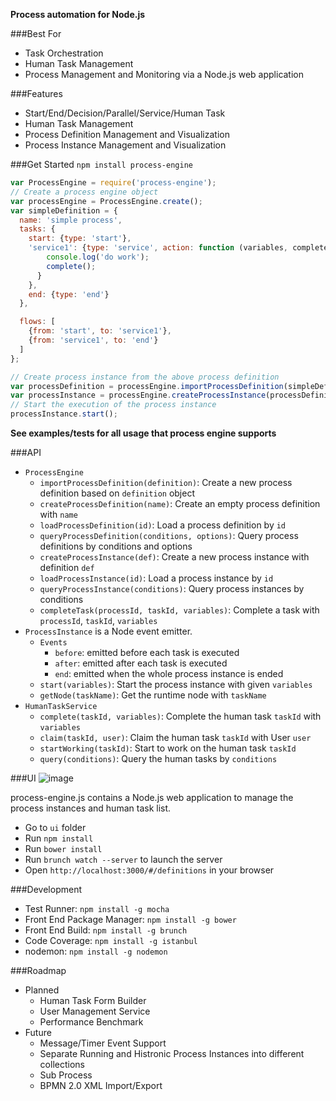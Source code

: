 __Process automation for Node.js__


###Best For
* Task Orchestration
* Human Task Management
* Process Management and Monitoring via a Node.js web application

###Features
* Start/End/Decision/Parallel/Service/Human Task
* Human Task Management
* Process Definition Management and Visualization
* Process Instance Management and Visualization

###Get Started
`npm install process-engine`

```js
var ProcessEngine = require('process-engine');
// Create a process engine object
var processEngine = ProcessEngine.create();
var simpleDefinition = {
  name: 'simple process',
  tasks: {
    start: {type: 'start'},
    'service1': {type: 'service', action: function (variables, complete) {
        console.log('do work');
        complete();
      }
    },
    end: {type: 'end'}
  },

  flows: [
    {from: 'start', to: 'service1'},
    {from: 'service1', to: 'end'}
  ]
};

// Create process instance from the above process definition
var processDefinition = processEngine.importProcessDefinition(simpleDefinition);
var processInstance = processEngine.createProcessInstance(processDefinition);
// Start the execution of the process instance
processInstance.start();
```

__See examples/tests for all usage that process engine supports__

###API
* `ProcessEngine`
  * `importProcessDefinition(definition)`: Create a new process definition based on `definition` object
  * `createProcessDefinition(name)`: Create an empty process definition with `name`
  * `loadProcessDefinition(id)`: Load a process definition by `id`
  * `queryProcessDefinition(conditions, options)`: Query process definitions by conditions and options
  * `createProcessInstance(def)`: Create a new process instance with definition `def `
  * `loadProcessInstance(id)`: Load a process instance by `id`
  * `queryProcessInstance(conditions)`: Query process instances by conditions
  * `completeTask(processId, taskId, variables)`: Complete a task with `processId`, `taskId`, `variables`
* `ProcessInstance` is a Node event emitter. 
  * `Events`
    * `before`: emitted before each task is executed
    * `after`: emitted after each task is executed
    * `end`: emitted when the whole process instance is ended
  * `start(variables)`: Start the process instance with given `variables`
  * `getNode(taskName)`: Get the runtime node with `taskName`
* `HumanTaskService`
  * `complete(taskId, variables)`: Complete the human task `taskId` with `variables`
  * `claim(taskId, user)`: Claim the human task `taskId` with User `user`
  * `startWorking(taskId)`: Start to work on the human task `taskId`
  * `query(conditions)`: Query the human tasks by `conditions`

###UI
![image](https://dl.dropboxusercontent.com/u/54970183/Snip20140301_2.png)

process-engine.js contains a Node.js web application to manage the process instances and human task list.
* Go to `ui` folder
* Run `npm install`
* Run `bower install` 
* Run `brunch watch --server` to launch the server
* Open `http://localhost:3000/#/definitions` in your browser

###Development
* Test Runner: `npm install -g mocha`
* Front End Package Manager: `npm install -g bower`
* Front End Build: `npm install -g brunch`
* Code Coverage: `npm install -g istanbul`
* nodemon: `npm install -g nodemon`

###Roadmap
* Planned
  * Human Task Form Builder
  * User Management Service
  * Performance Benchmark
* Future
  * Message/Timer Event Support
  * Separate Running and Histronic Process Instances into different collections
  * Sub Process
  * BPMN 2.0 XML Import/Export
